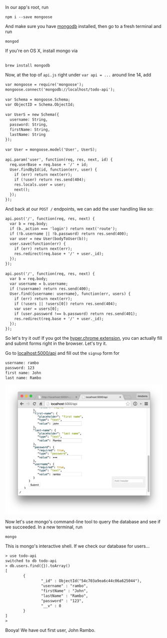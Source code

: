 In our app's root, run

    npm i --save mongoose

And make sure you have [mongodb](http://www.mongodb.org/downloads) installed, then
go to a fresh terminal and run

    mongod

<div class='NOTE'>
If you're on OS X, install mongo via
<pre><code>
brew install mongodb
</pre></code>
</div>

Now, at the top of `api.js` right under `var api = ...` around line 14, add

    var mongoose = require('mongoose');
    mongoose.connect('mongodb://localhost/todo-api');

    var Schema = mongoose.Schema;
    var ObjectID = Schema.ObjectId;

    var UserS = new Schema({
      username: String,
      password: String,
      firstName: String,
      lastName: String
    });

    var User = mongoose.model('User', UserS);

    api.param('user', function(req, res, next, id) {
      req.userBase = req.base + '/' + id;
      User.findById(id, function(err, user) {
        if (err) return next(err);
        if (!user) return res.send(404);
        res.locals.user = user;
        next();
      });
    });

And back at our `POST /` endpoints, we can add the user handling like so:

    api.post('/', function(req, res, next) {
      var b = req.body;
      if (b._action === 'login') return next('route');
      if (!b.username || !b.password) return res.send(400);
      var user = new User(bodyToUser(b));
      user.save(function(err) {
        if (err) return next(err);
        res.redirect(req.base + '/' + user._id);
      });
    });

    api.post('/', function(req, res, next) {
      var b = req.body;
      var username = b.username;
      if (!username) return res.send(400);
      User.find({username: username}, function(err, users) {
        if (err) return next(err);
        if (!users || !users[0]) return res.send(404);
        var user = users[0];
        if (user.password !== b.password) return res.send(401);
        res.redirect(req.base + '/' + user._id);
      });
    });

So let's try it out! If you got the [hyper.chrome extension](https://chrome.google.com/webstore/detail/hyperchrome/micpjacfpmndnocgeldgmhdgjeaiokhk),
you can actually fill and submit forms right in the browser. Let's try it.

Go to [localhost:5000/api](http://localhost:5000/api) and fill out the `signup` form for

    username: rambo
    password: 123
    first name: John
    last name: Rambo

![First user signup](img/api-signup.png)

Now let's use mongo's command-line tool to query the database and see if we succeeded. In a new terminal, run

    mongo

This is mongo's interactive shell. If we check our database for users...

    > use todo-api
    switched to db todo-api
    > db.users.find({}).toArray()
    [
            {
                    "_id" : ObjectId("54c703a9ea6c44c06a625044"),
                    "username" : "rambo",
                    "firstName" : "John",
                    "lastName" : "Rambo",
                    "password" : "123",
                    "__v" : 0
            }
    ]
    >

Booya! We have out first user, John Rambo.
